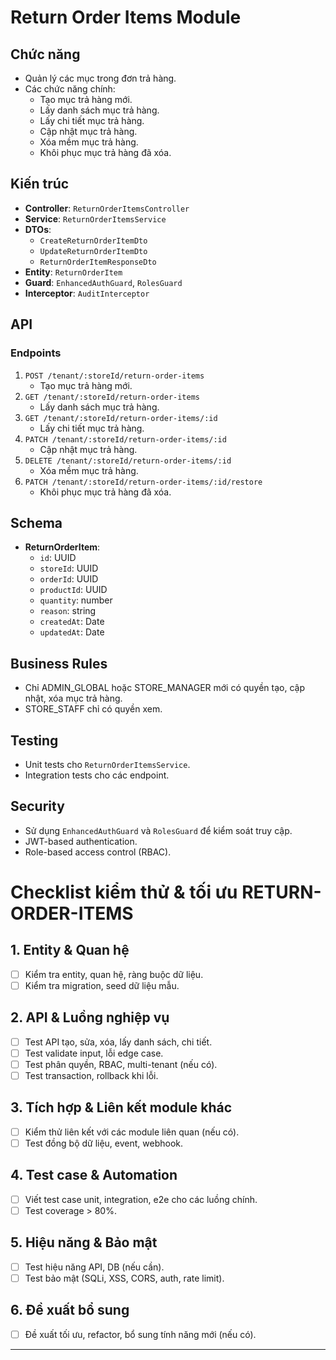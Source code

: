 # Return Order Items Module

## Chức năng

- Quản lý các mục trong đơn trả hàng.
- Các chức năng chính:
  - Tạo mục trả hàng mới.
  - Lấy danh sách mục trả hàng.
  - Lấy chi tiết mục trả hàng.
  - Cập nhật mục trả hàng.
  - Xóa mềm mục trả hàng.
  - Khôi phục mục trả hàng đã xóa.

## Kiến trúc

- **Controller**: `ReturnOrderItemsController`
- **Service**: `ReturnOrderItemsService`
- **DTOs**:
  - `CreateReturnOrderItemDto`
  - `UpdateReturnOrderItemDto`
  - `ReturnOrderItemResponseDto`
- **Entity**: `ReturnOrderItem`
- **Guard**: `EnhancedAuthGuard`, `RolesGuard`
- **Interceptor**: `AuditInterceptor`

## API

### Endpoints

1. `POST /tenant/:storeId/return-order-items`
   - Tạo mục trả hàng mới.
2. `GET /tenant/:storeId/return-order-items`
   - Lấy danh sách mục trả hàng.
3. `GET /tenant/:storeId/return-order-items/:id`
   - Lấy chi tiết mục trả hàng.
4. `PATCH /tenant/:storeId/return-order-items/:id`
   - Cập nhật mục trả hàng.
5. `DELETE /tenant/:storeId/return-order-items/:id`
   - Xóa mềm mục trả hàng.
6. `PATCH /tenant/:storeId/return-order-items/:id/restore`
   - Khôi phục mục trả hàng đã xóa.

## Schema

- **ReturnOrderItem**:
  - `id`: UUID
  - `storeId`: UUID
  - `orderId`: UUID
  - `productId`: UUID
  - `quantity`: number
  - `reason`: string
  - `createdAt`: Date
  - `updatedAt`: Date

## Business Rules

- Chỉ ADMIN_GLOBAL hoặc STORE_MANAGER mới có quyền tạo, cập nhật, xóa mục trả hàng.
- STORE_STAFF chỉ có quyền xem.

## Testing

- Unit tests cho `ReturnOrderItemsService`.
- Integration tests cho các endpoint.

## Security

- Sử dụng `EnhancedAuthGuard` và `RolesGuard` để kiểm soát truy cập.
- JWT-based authentication.
- Role-based access control (RBAC).

# Checklist kiểm thử & tối ưu RETURN-ORDER-ITEMS

## 1. Entity & Quan hệ

- [ ] Kiểm tra entity, quan hệ, ràng buộc dữ liệu.
- [ ] Kiểm tra migration, seed dữ liệu mẫu.

## 2. API & Luồng nghiệp vụ

- [ ] Test API tạo, sửa, xóa, lấy danh sách, chi tiết.
- [ ] Test validate input, lỗi edge case.
- [ ] Test phân quyền, RBAC, multi-tenant (nếu có).
- [ ] Test transaction, rollback khi lỗi.

## 3. Tích hợp & Liên kết module khác

- [ ] Kiểm thử liên kết với các module liên quan (nếu có).
- [ ] Test đồng bộ dữ liệu, event, webhook.

## 4. Test case & Automation

- [ ] Viết test case unit, integration, e2e cho các luồng chính.
- [ ] Test coverage > 80%.

## 5. Hiệu năng & Bảo mật

- [ ] Test hiệu năng API, DB (nếu cần).
- [ ] Test bảo mật (SQLi, XSS, CORS, auth, rate limit).

## 6. Đề xuất bổ sung

- [ ] Đề xuất tối ưu, refactor, bổ sung tính năng mới (nếu có).

---
